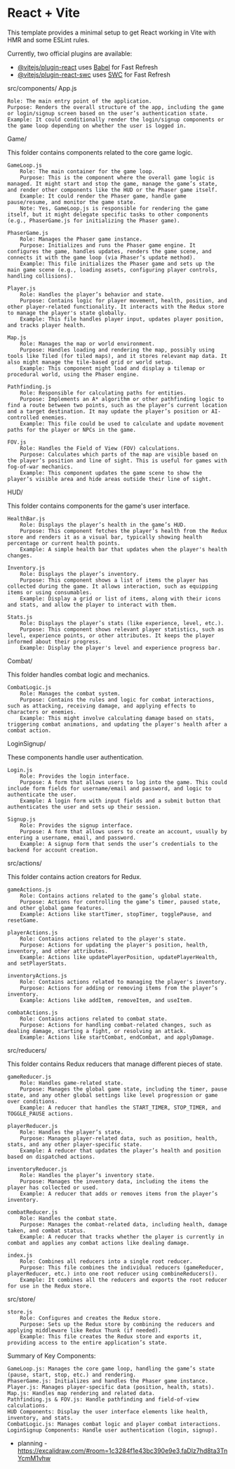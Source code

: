 
# React + Vite

This template provides a minimal setup to get React working in Vite with HMR and some ESLint rules.

Currently, two official plugins are available:

- [@vitejs/plugin-react](https://github.com/vitejs/vite-plugin-react/blob/main/packages/plugin-react/README.md) uses [Babel](https://babeljs.io/) for Fast Refresh
- [@vitejs/plugin-react-swc](https://github.com/vitejs/vite-plugin-react-swc) uses [SWC](https://swc.rs/) for Fast Refresh


src/components/
App.js

    Role: The main entry point of the application.
    Purpose: Renders the overall structure of the app, including the game or login/signup screen based on the user’s authentication state.
    Example: It could conditionally render the login/signup components or the game loop depending on whether the user is logged in.

Game/

This folder contains components related to the core game logic.

    GameLoop.js
        Role: The main container for the game loop.
        Purpose: This is the component where the overall game logic is managed. It might start and stop the game, manage the game’s state, and render other components like the HUD or the Phaser game itself.
        Example: It could render the Phaser game, handle game pause/resume, and monitor the game state.
        Note: Yes, GameLoop.js is responsible for rendering the game itself, but it might delegate specific tasks to other components (e.g., PhaserGame.js for initializing the Phaser game).

    PhaserGame.js
        Role: Manages the Phaser game instance.
        Purpose: Initializes and runs the Phaser game engine. It configures the game, handles updates, renders the game scene, and connects it with the game loop (via Phaser’s update method).
        Example: This file initializes the Phaser game and sets up the main game scene (e.g., loading assets, configuring player controls, handling collisions).

    Player.js
        Role: Handles the player’s behavior and state.
        Purpose: Contains logic for player movement, health, position, and other player-related functionality. It interacts with the Redux store to manage the player's state globally.
        Example: This file handles player input, updates player position, and tracks player health.

    Map.js
        Role: Manages the map or world environment.
        Purpose: Handles loading and rendering the map, possibly using tools like Tiled (for tiled maps), and it stores relevant map data. It also might manage the tile-based grid or world setup.
        Example: This component might load and display a tilemap or procedural world, using the Phaser engine.

    Pathfinding.js
        Role: Responsible for calculating paths for entities.
        Purpose: Implements an A* algorithm or other pathfinding logic to find a route between two points, such as the player’s current location and a target destination. It may update the player’s position or AI-controlled enemies.
        Example: This file could be used to calculate and update movement paths for the player or NPCs in the game.

    FOV.js
        Role: Handles the Field of View (FOV) calculations.
        Purpose: Calculates which parts of the map are visible based on the player’s position and line of sight. This is useful for games with fog-of-war mechanics.
        Example: This component updates the game scene to show the player’s visible area and hide areas outside their line of sight.

HUD/

This folder contains components for the game's user interface.

    HealthBar.js
        Role: Displays the player’s health in the game’s HUD.
        Purpose: This component fetches the player’s health from the Redux store and renders it as a visual bar, typically showing health percentage or current health points.
        Example: A simple health bar that updates when the player's health changes.

    Inventory.js
        Role: Displays the player’s inventory.
        Purpose: This component shows a list of items the player has collected during the game. It allows interaction, such as equipping items or using consumables.
        Example: Display a grid or list of items, along with their icons and stats, and allow the player to interact with them.

    Stats.js
        Role: Displays the player’s stats (like experience, level, etc.).
        Purpose: This component shows relevant player statistics, such as level, experience points, or other attributes. It keeps the player informed about their progress.
        Example: Display the player's level and experience progress bar.

Combat/

This folder handles combat logic and mechanics.

    CombatLogic.js
        Role: Manages the combat system.
        Purpose: Contains the rules and logic for combat interactions, such as attacking, receiving damage, and applying effects to characters or enemies.
        Example: This might involve calculating damage based on stats, triggering combat animations, and updating the player's health after a combat action.

LoginSignup/

These components handle user authentication.

    Login.js
        Role: Provides the login interface.
        Purpose: A form that allows users to log into the game. This could include form fields for username/email and password, and logic to authenticate the user.
        Example: A login form with input fields and a submit button that authenticates the user and sets up their session.

    Signup.js
        Role: Provides the signup interface.
        Purpose: A form that allows users to create an account, usually by entering a username, email, and password.
        Example: A signup form that sends the user’s credentials to the backend for account creation.

src/actions/

This folder contains action creators for Redux.

    gameActions.js
        Role: Contains actions related to the game’s global state.
        Purpose: Actions for controlling the game’s timer, paused state, and other global game features.
        Example: Actions like startTimer, stopTimer, togglePause, and resetGame.

    playerActions.js
        Role: Contains actions related to the player's state.
        Purpose: Actions for updating the player's position, health, inventory, and other attributes.
        Example: Actions like updatePlayerPosition, updatePlayerHealth, and setPlayerStats.

    inventoryActions.js
        Role: Contains actions related to managing the player's inventory.
        Purpose: Actions for adding or removing items from the player’s inventory.
        Example: Actions like addItem, removeItem, and useItem.

    combatActions.js
        Role: Contains actions related to combat state.
        Purpose: Actions for handling combat-related changes, such as dealing damage, starting a fight, or resolving an attack.
        Example: Actions like startCombat, endCombat, and applyDamage.

src/reducers/

This folder contains Redux reducers that manage different pieces of state.

    gameReducer.js
        Role: Handles game-related state.
        Purpose: Manages the global game state, including the timer, pause state, and any other global settings like level progression or game over conditions.
        Example: A reducer that handles the START_TIMER, STOP_TIMER, and TOGGLE_PAUSE actions.

    playerReducer.js
        Role: Handles the player’s state.
        Purpose: Manages player-related data, such as position, health, stats, and any other player-specific state.
        Example: A reducer that updates the player’s health and position based on dispatched actions.

    inventoryReducer.js
        Role: Handles the player’s inventory state.
        Purpose: Manages the inventory data, including the items the player has collected or used.
        Example: A reducer that adds or removes items from the player’s inventory.

    combatReducer.js
        Role: Handles the combat state.
        Purpose: Manages the combat-related data, including health, damage taken, and combat status.
        Example: A reducer that tracks whether the player is currently in combat and applies any combat actions like dealing damage.

    index.js
        Role: Combines all reducers into a single root reducer.
        Purpose: This file combines the individual reducers (gameReducer, playerReducer, etc.) into one root reducer using combineReducers().
        Example: It combines all the reducers and exports the root reducer for use in the Redux store.

src/store/

    store.js
        Role: Configures and creates the Redux store.
        Purpose: Sets up the Redux store by combining the reducers and applying middleware like Redux Thunk (if needed).
        Example: This file creates the Redux store and exports it, providing access to the entire application’s state.

Summary of Key Components:

    GameLoop.js: Manages the core game loop, handling the game’s state (pause, start, stop, etc.) and rendering.
    PhaserGame.js: Initializes and handles the Phaser game instance.
    Player.js: Manages player-specific data (position, health, stats).
    Map.js: Handles map rendering and related data.
    Pathfinding.js & FOV.js: Handle pathfinding and field-of-view calculations.
    HUD Components: Display the user interface elements like health, inventory, and stats.
    CombatLogic.js: Manages combat logic and player combat interactions.
    LoginSignup Components: Handle user authentication (login, signup).

- planning - https://excalidraw.com/#room=1c3284f1e43bc390e9e3,faDlz7hd8ta3TnYcmM1vhw

